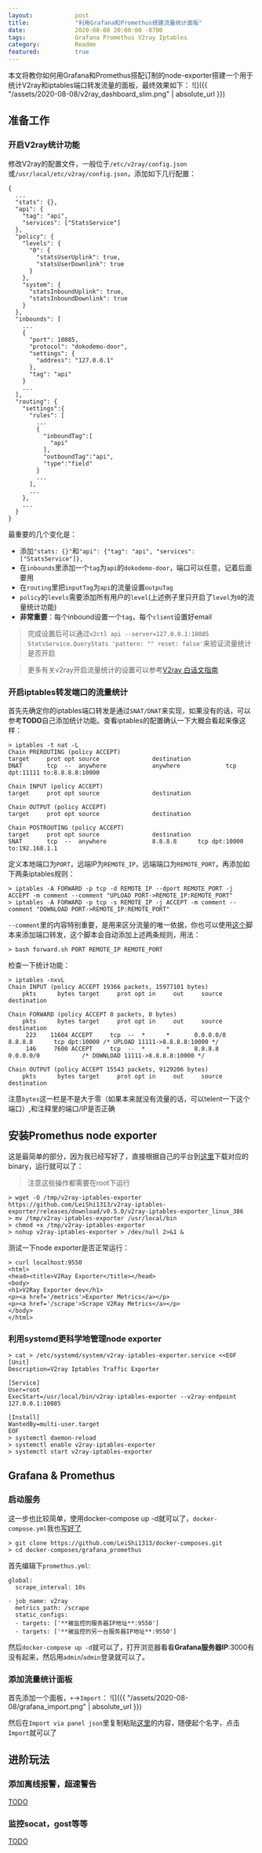 ```yaml
---
layout:            post
title:             "利用Grafana和Promethus搭建流量统计面板"
date:              2020-08-08 20:00:00 -0700
tags:              Grafana Promethus V2ray Iptables
category:          Readme
featured:          true
---
```


本文将教你如何用Grafana和Promethus搭配订制的node-exporter搭建一个用于统计V2ray和iptables端口转发流量的面板，最终效果如下：
![]({{ "/assets/2020-08-08/v2ray_dashboard_slim.png" | absolute_url }})

## 准备工作

### 开启V2ray统计功能

修改V2ray的配置文件，一般位于`/etc/v2ray/config.json`或`/usr/local/etc/v2ray/config.json`，添加如下几行配置：

```
{
  ...
  "stats": {},
  "api": {
    "tag": "api",
    "services": ["StatsService"]
  },
  "policy": {
    "levels": {
      "0": {
        "statsUserUplink": true,
        "statsUserDownlink": true
      }
    },
    "system": {
      "statsInboundUplink": true,
      "statsInboundDownlink": true
    }
  },
  "inbounds": [
    ...
    {
      "port": 10085,
      "protocol": "dokodemo-door",
      "settings": {
        "address": "127.0.0.1"
      },
      "tag": "api"
    }
    ...
  ],
  "routing": {
    "settings":{
      "rules": [
        ...
        {
          "inboundTag":[
            "api"
          ],
          "outboundTag":"api",
          "type":"field"
        }
        ...
      ],
      ...
    },
    ...
  }
}
```

最重要的几个变化是：
- 添加`"stats: {}"`和`"api": {"tag": "api", "services": ["StatsService"]},`
- 在`inbounds`里添加一个`tag`为`api`的`dokodemo-door`，端口可以任意，记着后面要用
- 在`routing`里把`inputTag`为`api`的流量设置`outpuTag`
- `policy`的`levels`需要添加所有用户的`level`(上述例子里只开启了`level`为`0`的流量统计功能)
- **非常重要**：每个inbound设置一个`tag`，每个`client`设置好email

> 完成设置后可以通过`v2ctl api --server=127.0.0.1:10085 StatsService.QueryStats 'pattern: "" reset: false'`来验证流量统计是否开启

> 更多有关v2ray开启流量统计的设置可以参考[V2ray 白话文指南](https://guide.v2fly.org/advanced/traffic.html#%E6%B5%81%E9%87%8F%E7%BB%9F%E8%AE%A1)


### 开启iptables转发端口的流量统计

首先先确定你的iptables端口转发是通过`SNAT/DNAT`来实现，如果没有的话，可以参考**TODO**自己添加统计功能。查看iptables的配置确认一下大概会看起来像这样：
```
> iptables -t nat -L
Chain PREROUTING (policy ACCEPT)
target     prot opt source               destination
DNAT       tcp  --  anywhere             anywhere             tcp dpt:11111 to:8.8.8.8:10000

Chain INPUT (policy ACCEPT)
target     prot opt source               destination

Chain OUTPUT (policy ACCEPT)
target     prot opt source               destination

Chain POSTROUTING (policy ACCEPT)
target     prot opt source               destination
SNAT       tcp  --  anywhere             8.8.8.8      tcp dpt:10000 to:192.168.1.1
```

定义本地端口为`PORT`，远端IP为`REMOTE_IP`，远端端口为`REMOTE_PORT`，再添加如下两条iptables规则：
```
> iptables -A FORWARD -p tcp -d REMOTE_IP --dport REMOTE_PORT -j ACCEPT -m comment --comment "UPLOAD PORT->REMOTE_IP:REMOTE_PORT"
> iptables -A FORWARD -p tcp -s REMOTE_IP -j ACCEPT -m comment --comment "DOWNLOAD PORT->REMOTE_IP:REMOTE_PORT"
```
`--comment`里的内容特别重要，是用来区分流量的唯一依据，你也可以使用[这个](https://github.com/LeiShi1313/v2ray-iptables-exporter/blob/master/forward.sh)脚本来添加端口转发，这个脚本会自动添加上述两条规则，用法：
```
> bash forward.sh PORT REMOTE_IP REMOTE_PORT
```

检查一下统计功能：
```
> iptables -nxvL
Chain INPUT (policy ACCEPT 19366 packets, 15977101 bytes)
    pkts      bytes target     prot opt in     out     source               destination

Chain FORWARD (policy ACCEPT 0 packets, 0 bytes)
    pkts      bytes target     prot opt in     out     source               destination
     223    11604 ACCEPT     tcp  --  *      *       0.0.0.0/0            8.8.8.8      tcp dpt:10000 /* UPLOAD 11111->8.8.8.8:10000 */
     146     7600 ACCEPT     tcp  --  *      *       8.8.8.8      0.0.0.0/0            /* DOWNLOAD 11111->8.8.8.8:10000 */

Chain OUTPUT (policy ACCEPT 15543 packets, 9129206 bytes)
    pkts      bytes target     prot opt in     out     source               destination
```
注意`bytes`这一栏是不是大于零（如果本来就没有流量的话，可以telent一下这个端口）,和注释里的端口/IP是否正确


## 安装Promethus node exporter

这是最简单的部分，因为我已经写好了，直接根据自己的平台到[这里]()下载对应的binary，运行就可以了：

> 注意这些操作都需要在root下运行

```
> wget -O /tmp/v2ray-iptables-exporter https://github.com/LeiShi1313/v2ray-iptables-exporter/releases/download/v0.5.0/v2ray-iptables-exporter_linux_386
> mv /tmp/v2ray-iptables-exporter /usr/local/bin
> chmod +x /tmp/v2ray-iptables-exporter
> nohup v2ray-iptables-exporter > /dev/null 2>&1 &
```


测试一下node exporter是否正常运行：
```
> curl localhost:9550
<html>
<head><title>V2Ray Exporter</title></head>
<body>
<h1>V2Ray Exporter dev</h1>
<p><a href='/metrics'>Exporter Metrics</a></p>
<p><a href='/scrape'>Scrape V2Ray Metrics</a></p>
</body>
</html>
```

### 利用systemd更科学地管理node exporter

```
> cat > /etc/systemd/system/v2ray-iptables-exporter.service <<EOF
[Unit]
Description=V2ray Iptables Traffic Exporter

[Service]
User=root
ExecStart=/usr/local/bin/v2ray-iptables-exporter --v2ray-endpoint 127.0.0.1:10085

[Install]
WantedBy=multi-user.target
EOF
> systemctl daemon-reload
> systemctl enable v2ray-iptables-exporter
> systemctl start v2ray-iptables-exporter
```

## Grafana & Promethus

### 启动服务

这一步也比较简单，使用docker-compose up -d就可以了，`docker-compose.yml`我也[写好了](https://github.com/LeiShi1313/docker-composes/tree/master/grafana_promethus)

```
> git clone https://github.com/LeiShi1313/docker-composes.git
> cd docker-composes/grafana_promethus
```
首先编辑下`promethus.yml`:
```
global:
  scrape_interval: 10s

- job_name: v2ray
  metrics_path: /scrape
  static_configs:
  - targets: ['**被监控的服务器IP地址**:9550']
  - targets: ['**被监控的另一台服务器IP地址**:9550']
``` 

然后`docker-compose up -d`就可以了，打开浏览器看看**Grafana服务器IP**:3000有没有起来，然后用`admin`/`admin`登录就可以了。

### 添加流量统计面板

首先添加一个面板，`+`->`Import`：
![]({{ "/assets/2020-08-08/grafana_import.png" | absolute_url }})

然后在`Import via panel json`里复制粘贴[这里](https://github.com/LeiShi1313/v2ray-iptables-exporter/blob/master/dashboard.json)的内容，随便起个名字，点击`Import`就可以了


## 进阶玩法

### 添加离线报警，超速警告
[TODO](./404.html)

### 监控socat，gost等等
[TODO](./404.html)